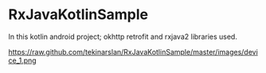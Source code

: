 # RxJavaKotlinSample

In this kotlin android project; okhttp retrofit and rxjava2 libraries used.


https://raw.github.com/tekinarslan/RxJavaKotlinSample/master/images/device_1.png
